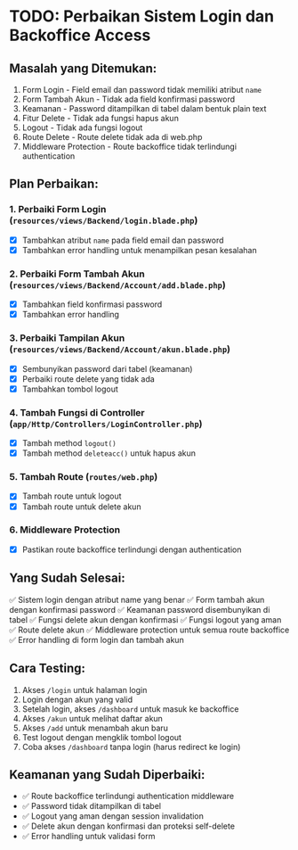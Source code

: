 # TODO: Perbaikan Sistem Login dan Backoffice Access

## Masalah yang Ditemukan:
1. Form Login - Field email dan password tidak memiliki atribut `name`
2. Form Tambah Akun - Tidak ada field konfirmasi password
3. Keamanan - Password ditampilkan di tabel dalam bentuk plain text
4. Fitur Delete - Tidak ada fungsi hapus akun
5. Logout - Tidak ada fungsi logout
6. Route Delete - Route delete tidak ada di web.php
7. Middleware Protection - Route backoffice tidak terlindungi authentication

## Plan Perbaikan:

### 1. Perbaiki Form Login (`resources/views/Backend/login.blade.php`)
- [x] Tambahkan atribut `name` pada field email dan password
- [x] Tambahkan error handling untuk menampilkan pesan kesalahan

### 2. Perbaiki Form Tambah Akun (`resources/views/Backend/Account/add.blade.php`)
- [x] Tambahkan field konfirmasi password
- [x] Tambahkan error handling

### 3. Perbaiki Tampilan Akun (`resources/views/Backend/Account/akun.blade.php`)
- [x] Sembunyikan password dari tabel (keamanan)
- [x] Perbaiki route delete yang tidak ada
- [x] Tambahkan tombol logout

### 4. Tambah Fungsi di Controller (`app/Http/Controllers/LoginController.php`)
- [x] Tambah method `logout()`
- [x] Tambah method `deleteacc()` untuk hapus akun

### 5. Tambah Route (`routes/web.php`)
- [x] Tambah route untuk logout
- [x] Tambah route untuk delete akun

### 6. Middleware Protection
- [x] Pastikan route backoffice terlindungi dengan authentication

## Yang Sudah Selesai:
✅ Sistem login dengan atribut name yang benar
✅ Form tambah akun dengan konfirmasi password
✅ Keamanan password disembunyikan di tabel
✅ Fungsi delete akun dengan konfirmasi
✅ Fungsi logout yang aman
✅ Route delete akun
✅ Middleware protection untuk semua route backoffice
✅ Error handling di form login dan tambah akun

## Cara Testing:
1. Akses `/login` untuk halaman login
2. Login dengan akun yang valid
3. Setelah login, akses `/dashboard` untuk masuk ke backoffice
4. Akses `/akun` untuk melihat daftar akun
5. Akses `/add` untuk menambah akun baru
6. Test logout dengan mengklik tombol logout
7. Coba akses `/dashboard` tanpa login (harus redirect ke login)

## Keamanan yang Sudah Diperbaiki:
- ✅ Route backoffice terlindungi authentication middleware
- ✅ Password tidak ditampilkan di tabel
- ✅ Logout yang aman dengan session invalidation
- ✅ Delete akun dengan konfirmasi dan proteksi self-delete
- ✅ Error handling untuk validasi form
